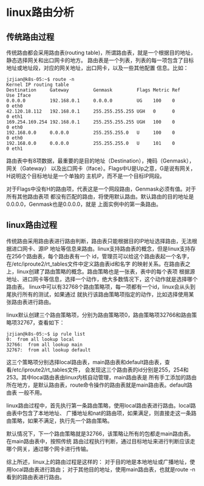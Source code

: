 # linux路由分析

## 传统路由过程

传统路由都会采用路由表(routing table)，所谓路由表，就是一个根据目的地址，静态选择网关和出口网卡的地方。
路由表是一个列表，列表的每一项包含了目标地址或地址段，对应的网关地址，出口网卡，以及一些其他配置
信息。比如：

    jzjian@k8s-05:~$ route -n
    Kernel IP routing table
    Destination     Gateway         Genmask         Flags Metric Ref    Use Iface
    0.0.0.0         192.168.0.1     0.0.0.0         UG    100    0        0 eth0
    42.120.18.112   192.168.0.1     255.255.255.255 UGH   0      0        0 eth1
    169.254.169.254 192.168.0.1     255.255.255.255 UGH   100    0        0 eth0
    192.168.0.0     0.0.0.0         255.255.255.0   U     100    0        0 eth0
    192.168.0.0     0.0.0.0         255.255.255.0   U     101    0        0 eth1

路由表中有8项数据，最重要的是目的地址（Destination），掩码（Genmask），网关（Gateway）
以及出口网卡（Iface）。Flags中U是Up之意，G是说有网关，H说明这个目标地址是一个单独的
主机IP，而不是一个目标IP网段。

对于Flags中没有H的路由项，代表这是一个网段路由，Genmask必须有值。对于所有其他路由表项
都没有匹配的路由，将使用默认路由。默认路由的目的地址是0.0.0.0，Genmask也是0.0.0.0，就是
上面实例中的第一条路由。

## linux路由过程

传统路由采用路由表进行路由判断，路由表只能根据目的IP地址选择路由，无法根据进口网卡、源IP
地址等信息来路由。linux支持路由表的概念，但是linux支持存在256个路由表，每个路由表有一个
id，管理员可以给这个路由表起一个名字，在/etc/iproute2/rt_tables文件中定义路由表id和名字
的映射关系。在路由表之上，linux创建了路由策略的概念。路由策略也是一张表，表中的每个表项
根据源地址、进口网卡等信息，选择一个动作，绝大多数情况下，这个动作就是选择哪个路由表。
linux中可以有32768个路由策略项，每一项都有一个id，linux会从头到尾执行所有的测试，如果通过
就执行该路由策略项指定的动作，比如选择使用某张路由表进行路由。

linux默认创建三个路由策略项，分别为路由策略项0，路由策略项32766和路由策略项32767，查看如下：

    jzjian@k8s-05:~$ ip rule list
    0:	from all lookup local 
    32766:	from all lookup main 
    32767:	from all lookup default 

这三个策略项分别选择local路由表，main路由表和default路由表，查看/etc/iproute2/rt_tables文件，
会发现这三个路由表的id分别是255，254和253。其中local路由表由linux内核自动管理，main路由表是
所有手工添加的路由所在地方，是默认路由表，route命令操作的路由表就是main路由表。default路由表
一般不用。

linux路由过程中，首先执行第一条路由策略，使用local路由表进行路由。local路由表中包含了本地地址、
广播地址和nat的路由项，如果满足，则直接走这一条路由策略，如果不满足，执行先一个路由策略。

默认情况下，下一个路由策略就是32766，该策略让所有的包都走main路由表。在main路由表中，按照传统
路由过程执行判断，通过目标地址来进行判断应该走哪个网关，通过哪个网卡进行传输。

综上所述，linux上的路由过程是这样的：
对于目的地是本地地址或广播地址，使用local路由表进行路由；
对于其他目的地址，使用main路由表，也就是route -n看到的路由表进行路由。
